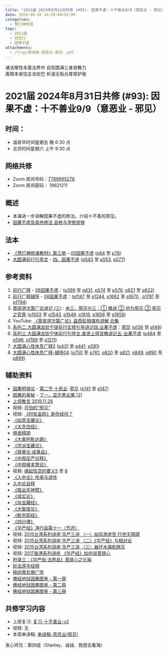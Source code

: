 ```yaml
---
title: "2021届 2024年8月31日共修 (#93): 因果不虚：十不善业9/9（意恶业 - 邪见）"
date: 2024-08-26 14:20:00+01:00
categories:
  - 慧灯禅修班
tags:
  - 2021届
  - 四加行
  - 因果不虚
attachments:
  - /f/up/串讲稿-意恶业-邪见-.pdf
---
```

诸法等性本基法界中 自现圆满三身游舞力\
离障本来怙主龙钦巴 祈请无垢光尊常护我

# 2021届 2024年8月31日共修 (#93): 因果不虚：十不善业9/9（意恶业 - 邪见）

## 时间：

* 温哥华时间星期五 晚 6:30 点
* 北京时间星期六 上午 9:30 点

## 网络共修

* Zoom 房间号码：[7789995278](https://us02web.zoom.us/j/7789995278?pwd=VjZmbWJFY2k2K0E5RVB2cTNIQmhqUT09)
* Zoom 房间密码： 19621211

## 概述

* 本课进一步讲解因果不虚的修法。介绍十不善的邪见。 
* [因果不虚及其他修法 自修与学修安排 ](https://fohuifayu.com/index.php/huideng-jiangtang/chanxiuke/zen-03/8655-zen03-ygbx)

## 法本

* [《慧灯禅修课教材》第三册](https://huidengchanxiu.net/books/b3/) – [05因果不虚](https://huidengchanxiu.net/books/b3/3-05) ([p64](https://huidengchanxiu.net/books/b3/3-05/#p64) 至 [p78](https://huidengchanxiu.net/books/b3/3-05/#p78))
* [大圆满前行引导文](https://huidengchanxiu.net/books/dymqx) - [四、因果不虚](https://huidengchanxiu.net/books/dymqx/#%E5%9B%9B%E5%9B%A0%E6%9E%9C%E4%B8%8D%E8%99%9A) ([p543](https://huidengchanxiu.net/books/dymqx/#p543) 至 [p553](https://huidengchanxiu.net/books/dymqx/#p553), [p577](https://huidengchanxiu.net/books/dymqx/#p577))

## 参考资料

1. [](https://huidengchanxiu.net/refs/qxgs/fudao/qxgsfd-06yg#%E5%89%8D%E8%A1%8C%E5%B9%BF%E9%87%8A059%E8%AF%BE-%E6%B3%95%E5%B8%88%E8%BE%85%E5%AF%BC%E7%AD%94%E7%96%91%E6%99%BA%E8%AF%9A%E5%A0%AA%E5%B8%83)[前行广释](https://huidengchanxiu.net/refs/qxgs) - [06因果不虚](https://huidengchanxiu.net/refs/qxgs/qxgs-06yg)：[](https://huidengchanxiu.net/refs/qxgs/qxgs-06yg/#%E5%89%8D%E8%A1%8C%E5%B9%BF%E9%87%8A%E7%AC%AC064%E8%AF%BE)([p399](https://huidengchanxiu.net/refs/qxgs/qxgs-06yg/#p399) 至 [p431](https://huidengchanxiu.net/refs/qxgs/qxgs-06yg/#p431), [p574](https://huidengchanxiu.net/refs/qxgs/qxgs-06yg/#p574) 至 [p576](https://huidengchanxiu.net/refs/qxgs/qxgs-06yg/#p576), [p621](https://huidengchanxiu.net/refs/qxgs/qxgs-06yg/#p621) 至 [p622](https://huidengchanxiu.net/refs/qxgs/qxgs-06yg/#p622))
2. [](https://huidengchanxiu.net/refs/qxgs/qxgs-06yg#%E5%89%8D%E8%A1%8C%E5%B9%BF%E9%87%8A%E7%AC%AC060%E8%AF%BE)[前行广释辅导](https://huidengchanxiu.net/refs/fudao) - [06因果不虚](https://huidengchanxiu.net/refs/qxgs/fudao/qxgsfd-06yg)：[](https://huidengchanxiu.net/refs/qxgs/fudao/qxgsfd-06yg/#%E5%89%8D%E8%A1%8C%E5%B9%BF%E9%87%8A%E7%AC%AC064%E8%AF%BE%E8%BE%85%E5%AF%BC)([p1147](https://huidengchanxiu.net/refs/qxgs/fudao/qxgsfd-06yg/#p1147) 至 [p1244](https://huidengchanxiu.net/refs/qxgs/fudao/qxgsfd-06yg/#p1244), [p1662](https://huidengchanxiu.net/refs/qxgs/fudao/qxgsfd-06yg/#p1662) 至 [p1670](https://huidengchanxiu.net/refs/qxgs/fudao/qxgsfd-06yg/#p1670) , [p1781](https://huidengchanxiu.net/refs/qxgs/fudao/qxgsfd-06yg/#p1781) 至 [p1794](https://huidengchanxiu.net/refs/qxgs/fudao/qxgsfd-06yg/#p1794))
3. [](https://huidengchanxiu.net/refs/qxgs/fudao/qxgsfd-06yg#%E5%89%8D%E8%A1%8C%E5%B9%BF%E9%87%8A059%E8%AF%BE-%E6%B3%95%E5%B8%88%E8%BE%85%E5%AF%BC%E7%AD%94%E7%96%91%E6%99%BA%E8%AF%9A%E5%A0%AA%E5%B8%83)[](https://huidengchanxiu.net/refs/qxgs/fudao/qxgsfd-06yg/#%E5%89%8D%E8%A1%8C%E5%B9%BF%E9%87%8A064%E8%AF%BE-%E6%B3%95%E5%B8%88%E8%BE%85%E5%AF%BC%E7%AD%94%E7%96%91%E6%99%BA%E8%AF%9A%E5%A0%AA%E5%B8%83)[菩提道次第广论讲记 (三)](https://huidengchanxiu.net/refs/ptdcdgl/3/) : [未三、邪见分三：① 略说 ② 何为邪见 ③ 邪见之究竟](https://huidengchanxiu.net/refs/ptdcdgl/3/#%E6%9C%AA%E4%B8%89%E9%82%AA%E8%A7%81%E5%88%86%E4%B8%89-%E7%95%A5%E8%AF%B4--%E4%BD%95%E4%B8%BA%E9%82%AA%E8%A7%81--%E9%82%AA%E8%A7%81%E4%B9%8B%E7%A9%B6%E7%AB%9F) ([p1503](https://huidengchanxiu.net/refs/ptdcdgl/3/#p1503) 至 [p1543](https://huidengchanxiu.net/refs/ptdcdgl/3/#p1543), [p1549](https://huidengchanxiu.net/refs/ptdcdgl/3/#p1549), [p1816](https://huidengchanxiu.net/refs/ptdcdgl/3/#p1816), [p1856](https://huidengchanxiu.net/refs/ptdcdgl/3/#p1856) 至 [p1859](https://huidengchanxiu.net/refs/ptdcdgl/3/#p1859))
4. YouTube: [《菩提道次第广论》益西彭措堪布讲解 合集](https://www.youtube.com/playlist?list=PLvhysUtdbxCBq9MxPLr6pauLmbwndXY9o)[](https://huidengchanxiu.net/refs/xmfw/s2/s2-sxyd4-ygbx)
5. [系列二.大圆满龙钦宁提前行实修引导讲记四.业果不虚](https://huidengchanxiu.net/refs/xmfw/s2/s2-sxyd4-ygbx)：[邪见](https://huidengchanxiu.net/refs/xmfw/s2/s2-sxyd4-ygbx/#%E9%82%AA%E8%A7%81) ([p136](https://huidengchanxiu.net/refs/xmfw/s2/s2-sxyd4-ygbx/#p136) 至 [p149](https://huidengchanxiu.net/refs/xmfw/s2/s2-sxyd4-ygbx/#p149))
6. [系列三.大圆满龙钦宁体前行引导文.普贤上师言教讲记五-业果不虚](https://huidengchanxiu.net/refs/xmfw/s3/s3-ydw5-ygbx) ([p484](https://huidengchanxiu.net/refs/xmfw/s3/s3-ydw5-ygbx/#p484) 至 [p596](https://huidengchanxiu.net/refs/xmfw/s3/s3-ydw5-ygbx/#p596), [p1199](https://huidengchanxiu.net/refs/xmfw/s3/s3-ydw5-ygbx/#p1199) 至 [p1211](https://huidengchanxiu.net/refs/xmfw/s3/s3-ydw5-ygbx/#p1211))
7. [大圆满心性休息广释2](https://huidengchanxiu.net/refs/dymxxxx/dymxxxx-gs2)[](https://huidengchanxiu.net/refs/dymxxxx/dymxxxx-gs2#%E7%AC%AC%E4%BA%8C%E5%8D%81%E4%BA%8C%E8%AF%BE) ([p431](https://huidengchanxiu.net/refs/dymxxxx/dymxxxx-gs2/#p431) 至 [p441](https://huidengchanxiu.net/refs/dymxxxx/dymxxxx-gs2/#p441), [p581](https://huidengchanxiu.net/refs/dymxxxx/dymxxxx-gs2/#p581))
8. [大圆满心性休息广释-辅导04](https://huidengchanxiu.net/refs/dymxxxx/fudao/fd-04/) ([p750](https://huidengchanxiu.net/refs/dymxxxx/fudao/fd-04/#p750) 至 [p761](https://huidengchanxiu.net/refs/dymxxxx/fudao/fd-04/#p761), [p820](https://huidengchanxiu.net/refs/dymxxxx/fudao/fd-04/#p820) 至 [p821](https://huidengchanxiu.net/refs/dymxxxx/fudao/fd-04/#p821), [p849](https://huidengchanxiu.net/refs/dymxxxx/fudao/fd-04/#p849), [p890](https://huidengchanxiu.net/refs/dymxxxx/fudao/fd-04/#p890) 至 [p899](https://huidengchanxiu.net/refs/dymxxxx/fudao/fd-04/#p899))

## **辅助资料**[](https://huidengchanxiu.net/refs/misc/zfncj01)[](https://www.huidengvan.com/posts/2023-08-05-2021%E5%B1%8A-2023%E5%B9%B48%E6%9C%8812%E6%97%A5%E5%85%B1%E4%BF%AE-46-%E8%BD%AE%E5%9B%9E%E8%BF%87%E6%82%A3%E6%95%B4%E4%BD%932-2%E4%B8%89%E6%A0%B9%E6%9C%AC%E8%8B%A6/)

* [](https://www.huidengvan.com/tags/%E4%BD%9B%E8%AF%B4%E7%A8%BB%E7%A7%86%E7%BB%8F/)[因果明镜论](https://huidengchanxiu.net/refs/misc/ygmjl) - [第二节 十恶业](https://huidengchanxiu.net/refs/misc/ygmjl#%E7%AC%AC%E4%BA%8C%E8%8A%82-%E5%8D%81%E6%81%B6%E4%B8%9A): [邪见](https://huidengchanxiu.net/refs/misc/ygmjl/#%E5%8D%81-%E9%82%AA%E8%A7%81) ([p141](https://huidengchanxiu.net/refs/misc/ygmjl/#p141) 至 [p147](https://huidengchanxiu.net/refs/misc/ygmjl/#p147))
* [因果的奥秘](https://www.xianmixuezi.com/%E9%81%93%E6%AC%A1%E7%AC%AC%E6%96%87%E5%BA%93/%E4%B8%80%E4%B8%89%E5%9B%A0%E6%9E%9C%E7%9A%84%E5%A5%A5%E7%A7%98) - [丁一、显示黑业果 (2)](https://www.xianmixuezi.com/%E9%81%93%E6%AC%A1%E7%AC%AC%E6%96%87%E5%BA%93/%E4%B8%80%E4%B8%89%E5%9B%A0%E6%9E%9C%E7%9A%84%E5%A5%A5%E7%A7%98/%E4%B8%81%E4%B8%80%E6%98%BE%E7%A4%BA%E9%BB%91%E4%B8%9A%E6%9E%9C2)
* [上师教言 2019.11.26](https://fohuifayu.com/index.php/shangshi-jiaoyan/2019nian/11yue/7007-J01330?title=%E9%82%AA%E8%A7%81)
* [](https://fohuifayu.com/index.php/shangshi-jiaoyan/2019nian/11yue/7007-J01330?title=%E9%82%AA%E8%A7%81)视频: [可怕的“邪见”](https://fohuifayu.com/index.php/shipin-jingcui/jingcai-shipin/9529-y15011-y09?title=)
* 视频: [《时轮金刚》是伪续吗？](https://fohuifayu.com/index.php/shipin-jingcui/wenda-zhailu/3886-V16030-V18?title=)
* [《如意宝藏论》](https://www.zhihuihai.net/%E6%99%BA%E6%82%B2%E5%AD%A6%E5%A0%82/2024%E5%AD%A6%E5%A0%82/%E5%A6%82%E6%84%8F%E5%AE%9D%E8%97%8F%E8%AE%BA)
* [《大念住经》](https://www.cfolu.com/204danian.html)[](https://www.xianmixuezi.com/%E9%81%93%E6%AC%A1%E7%AC%AC%E6%96%87%E5%BA%93/%E4%B8%80%E4%B8%89%E5%9B%A0%E6%9E%9C%E7%9A%84%E5%A5%A5%E7%A7%98/%E4%B8%81%E4%B8%80%E6%98%BE%E7%A4%BA%E9%BB%91%E4%B8%9A%E6%9E%9C2)
* [俱舍精钥](https://www.riyuebianzhao.com/%E4%BA%94%E8%AE%BA/%E4%BF%B1%E8%88%8D%E7%B2%BE%E9%92%A5)
* [《大乘阿毗达磨》](http://fodizi.net/fojing/15/4879.html)
* [《宗派宝藏论》](http://read.goodweb.net.cn/news/news_view.asp?newsid=105726)
* [《释量论·成量品》](https://www.riyuebianzhao.com/%E4%BA%94%E8%AE%BA/%E9%87%8A%E9%87%8F%E8%AE%BA%E6%88%90%E9%87%8F%E5%93%81%E5%B9%BF%E9%87%8A)
* [《中观庄严论释》](https://www.riyuebianzhao.com/%E9%AB%98%E7%BA%A7/%E4%B8%AD%E8%A7%82/%E4%B8%AD%E8%A7%82%E5%BA%84%E4%B8%A5%E8%AE%BA%E9%87%8A)
* [《中观根本慧论》](https://www.riyuebianzhao.com/%E9%AB%98%E7%BA%A7/%E4%B8%AD%E8%A7%82/%E4%B8%AD%E8%A7%82%E6%A0%B9%E6%9C%AC%E6%85%A7%E8%AE%BA)
* [](https://www.riyuebianzhao.com/%E9%AB%98%E7%BA%A7/%E4%B8%AD%E8%A7%82/%E4%B8%AD%E8%A7%82%E6%A0%B9%E6%9C%AC%E6%85%A7%E8%AE%BA)视频: [缘起性空的要义5](https://fohuifayu.com/index.php/huideng-jiangtang/rensheng-zhihui/fojiao-xinlixue/9456-l23035) 至 [8](https://fohuifayu.com/index.php/huideng-jiangtang/rensheng-zhihui/fojiao-xinlixue/9459-l23038)
* [《入中论》传承与讲传](https://www.zhihuihai.net/%E5%AD%A6%E4%BD%9B%E4%B9%8B%E5%AE%B6/%E9%AB%98%E7%BA%A7%E8%AF%BE%E7%A8%8B/%E4%B8%AD%E8%A7%82/%E5%85%A5%E4%B8%AD%E8%AE%BA%E4%BC%A0%E6%89%BF%E4%B8%8E%E4%BC%A0%E8%AE%B2)
* [入中论自释](https://www.xianmixuezi.com/%E8%88%AC%E8%8B%A5%E6%96%87%E5%BA%93/%E8%88%AC%E8%8B%A5%E6%96%87%E5%BA%938-%E5%85%A5%E4%B8%AD%E8%AE%BA%E8%87%AA%E9%87%8A)
* [《胜出天神赞》](https://www.zhihuihai.net/%E6%99%BA%E6%82%B2%E5%AD%A6%E5%A0%82/%E5%BE%80%E5%B9%B4%E4%BC%A0%E6%B3%95/%E8%83%9C%E5%87%BA%E5%A4%A9%E7%A5%9E%E8%B5%9E)
* [《成实论》](http://www.qldzj.com/htmljw/1267.htm)
* [《杂宝藏经》](http://read.goodweb.net.cn/news/news_more.asp?lm2=2380)
* [《大智度论》](https://www.quanxue.cn/ct_fojia/dazhidulindex.html)
* [《毗奈耶经》](http://fodizi.net/fojing/11/3609.html)
* [《四分律》](https://www.gw365.com/ct_fojia/sifenlindex.html)
* [《华严经》净行品第十一（节选） ](https://fohuifayu.com/index.php/huideng-zhiguang/dianzi-congshu/fofa-rongru-shenghuo/8873-a00086)
* 视频: [2015台湾系列讲座 华严三讲 （一）如风游虚空 行世无障碍](https://fohuifayu.com/index.php/huideng-jiangtang/huanqiu-xilie/taiwan-diqu/848-l15024?title=%E5%8D%8E%E4%B8%A5%E7%BB%8F)
* 视频: [2015台湾系列讲座 华严三讲 （二）《华严经》与相对论](https://fohuifayu.com/index.php/huideng-jiangtang/fofa-jianxiu/kong-xing/9708-l15025?title=)
* 视频: [2015台湾系列讲座 华严三讲 （三）器坏水漏影随灭](https://fohuifayu.com/index.php/huideng-jiangtang/fofa-jianxiu/kong-xing/9709-l15026?title=%E5%8D%8E%E4%B8%A5%E7%BB%8F)
* 视频: [2017香港系列讲座 《华严经》如何说菩提心](https://fohuifayu.com/index.php/huideng-jiangtang/huanqiu-xilie/xianggang-diqu/2697-l17094)
* [附录三：《华严经·法界品》菩提心之比喻](https://www.xianmixuezi.com/%E9%81%93%E6%AC%A1%E7%AC%AC%E6%96%87%E5%BA%93/%E4%B9%9D%E8%8F%A9%E6%8F%90%E9%81%93%E6%AC%A1%E7%AC%AC%E5%B9%BF%E8%AE%BA%E8%AE%B2%E8%AE%B0%E5%85%AB/%E9%99%84%E5%BD%95%E4%B8%89%E5%8D%8E%E4%B8%A5%E7%BB%8F%E6%B3%95%E7%95%8C%E5%93%81%E8%8F%A9%E6%8F%90%E5%BF%83%E4%B9%8B%E6%AF%94%E5%96%BB)
* [妙法莲华经释](https://www.riyuebianzhao.com/%E5%88%9D%E7%BA%A7/%E5%AD%A6%E7%BB%8F/%E5%A6%99%E6%B3%95%E8%8E%B2%E5%8D%8E%E7%BB%8F%E9%87%8A)
* [释迦摩尼佛广传](https://www.xuefozhijia.net/%E5%B8%B8%E9%9A%8F%E4%BD%9B%E5%AD%A6/%E9%87%8A%E8%BF%A6%E6%91%A9%E5%B0%BC%E4%BD%9B%E5%B9%BF%E4%BC%A0)
* [](https://www.xuefozhijia.net/%E5%B8%B8%E9%9A%8F%E4%BD%9B%E5%AD%A6/%E9%87%8A%E8%BF%A6%E6%91%A9%E5%B0%BC%E4%BD%9B%E5%B9%BF%E4%BC%A0)[](https://mp.weixin.qq.com/s?__biz=MzkwMzA0Nzg2Mg==&mid=2247595330&idx=2&sn=8d65e66c5680bd9cc39e3408acb6d9eb&chksm=c09f0a9bf7e8838d8d8f429b32486009430bb1cffbaab68b11bd749cd69d9b3c45179efdf8ad&xtrack=1&scene=90&subscene=93&sessionid=1700434069&clicktime=1700435107&enterid=1700435107&ascene=56&devicetype=android-30&version=28002548&nettype=talkmobile.co.uk&lang=en&exportkey=n_ChQIAhIQ7tAH3ruR7IeJOSFWAUFw8RLZAQIE97dBBAEAAAAAAMZdOuLE35wAAAAOpnltbLcz9gKNyK89dVj0pDgwozT0XrRb7N679sGqUAVSHqNSNZfj09l46r6Wv0%2B5gxRhKchlq7yqZs%2BF3VtJ8SnaSXnWHwEZQThRjMGq0Mtiif9DxFifTROSUJ0C5w1jN2UPFmXg0lk80wyd9mt6FUraY2DW9SYEVIymR2QlEpoBuEyo5mOOf6qGtk9fZgByrZbNPljHno3ikKjjjvahPQ75pupjVBIOA3DK%2Bn9TXC7D1EXKIcojrNv1dWcYSy5LTQs%3D&pass_ticket=VrIHLerEsSVl7u83VTR3fFNUIhr2mtD5wEr3UxuAzgW56Z99jZbRxlk7sSFm0Efzrvp4lZ4EOMp64vzfjSSJAw%3D%3D&wx_header=3)[佛经地狱因果图鉴 - 第一冊](https://f.huidengchanxiu.net/hdv/d/%e4%bd%9b%e7%bb%8f%e5%9c%b0%e7%8b%b1%e5%9b%a0%e6%9e%9c%e5%9b%be%e9%89%b4RB41-017-01.pdf)
* [佛经地狱因果图鉴 - 第二冊](https://f.huidengchanxiu.net/hdv/d/%e4%bd%9b%e7%bb%8f%e5%9c%b0%e7%8b%b1%e5%9b%a0%e6%9e%9c%e5%9b%be%e9%89%b4RB41-018-01.pdf)
* [佛经地狱因果图鉴 - 第三冊](https://f.huidengchanxiu.net/hdv/d/%e4%bd%9b%e7%bb%8f%e5%9c%b0%e7%8b%b1%e5%9b%a0%e6%9e%9c%e5%9b%be%e9%89%b4RB41-019-01.pdf)

[](https://dafahao.com/hell-entrance-scene.html)

## **共修学习内容**

* 上周复习: [](/f/up/串讲稿-人生八苦.pdf)[复习-十不善业-v2](/f/up/复习-十不善业-v2.docx)
* [](/f/up/串讲稿-人生八苦.pdf)视频: [](https://fohuifayu.com/index.php/huideng-jiangtang/fofa-jianxiu/chuli-xin/671-l11034)无
* 本周串讲稿: [串讲稿-意恶业(邪见)](/f/up/串讲稿-意恶业-邪见-.pdf)

发心师兄：第四组（Stanley、诚诚、我想去看海）
